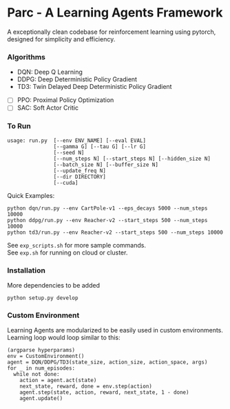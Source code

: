 # Parc - A Learning Agents Framework

A exceptionally clean codebase for reinforcement learning using pytorch, designed for simplicity and efficiency.

### Algorithms
* DQN: Deep Q Learning
* DDPG: Deep Deterministic Policy Gradient
* TD3: Twin Delayed Deep Deterministic Policy Gradient
* [ ] PPO: Proximal Policy Optimization
* [ ] SAC: Soft Actor Critic

### To Run
```
usage: run.py  [--env ENV_NAME] [--eval EVAL]
               [--gamma G] [--tau G] [--lr G]
               [--seed N]
               [--num_steps N] [--start_steps N] [--hidden_size N]
               [--batch_size N] [--buffer_size N]
               [--update_freq N]
               [--dir DIRECTORY]
               [--cuda]
```
Quick Examples:
```
python dqn/run.py --env CartPole-v1 --eps_decays 5000 --num_steps 10000
python ddpg/run.py --env Reacher-v2 --start_steps 500 --num_steps 10000
python td3/run.py --env Reacher-v2 --start_steps 500 --num_steps 10000

```
See `exp_scripts.sh` for more sample commands. <br>
See `exp.sh` for running on cloud or cluster.

### Installation

More dependencies to be added

```
python setup.py develop
```

### Custom Environment

Learning Agents are modularized to be easily used in custom environments. <br>
Learning loop would loop similar to this:
```
(argparse hyperparams)
env = CustomEnvironment()
agent = DQN/DDPG/TD3(state_size, action_size, action_space, args)
for _ in num_episodes:
  while not done:
    action = agent.act(state)
    next_state, reward, done = env.step(action)
    agent.step(state, action, reward, next_state, 1 - done)
    agent.update()
```
